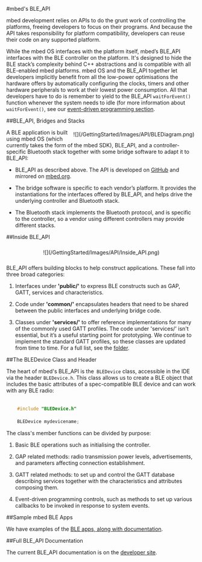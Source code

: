 #mbed's BLE_API

mbed development relies on APIs to do the grunt work of controlling the platforms, freeing developers to focus on their programs. And because the API takes responsibility for platform compatibility, developers can reuse their code on any supported platform.

While the mbed OS interfaces with the platform itself, mbed’s BLE_API interfaces with the BLE controller on the platform. It's designed to hide the BLE stack’s complexity behind C++ abstractions and is compatible with all BLE-enabled mbed platforms. mbed OS and the BLE_API together let developers implicitly benefit from all the low-power optimisations the hardware offers by automatically configuring the clocks, timers and other hardware peripherals to work at their lowest power consumption. All that developers have to do is remember to yield to the BLE_API ``waitForEvent()`` function whenever the system needs to idle (for more information about ``waitForEvent()``, see our [event-driven programming section](/InDepth/Events/).

##BLE_API, Bridges and Stacks

<span style="float:right; display:block; padding:5px;">
![](/GettingStarted/Images/API/BLEDiagram.png)
</span>

A BLE application is built using mbed OS (which currently takes the form of the mbed SDK), BLE_API, and a controller-specific Bluetooth stack together with some bridge software to adapt it to BLE_API:

* BLE_API as described above. The API is developed on [GitHub](https://github.com/mbedmicro/BLE_API/) and mirrored on [mbed.org](http://developer.mbed.org/teams/Bluetooth-Low-Energy/code/BLE_API/).

* The bridge software is specific to each vendor’s platform. It provides the instantiations for the interfaces offered by BLE_API, and helps drive the underlying controller and Bluetooth stack.

* The Bluetooth stack implements the Bluetooth protocol, and is specific to the controller, so a vendor using different controllers may provide different stacks.

##Inside BLE_API

<span style="text-align:center; display:block; padding: 10px;">
![](/GettingStarted/Images/API/Inside_API.png)
</span>

BLE_API offers building blocks to help construct applications. These fall into three broad categories: 

1. Interfaces under **'public/'** to express BLE constructs such as GAP, GATT, services and characteristics.

2. Code under **'common/'** encapsulates headers that need to be shared between the public interfaces and underlying bridge code.

3. Classes under **'services/'** to offer reference implementations for many of the commonly used GATT profiles. The code under 'services/' isn't essential, but it’s a useful starting point for prototyping. We continue to implement the standard GATT profiles, so these classes are updated from time to time. For a full list, see the [folder](http://developer.mbed.org/teams/Bluetooth-Low-Energy/code/BLE_API/file/tip/services).

##The BLEDevice Class and Header

The heart of mbed's BLE_API is the`` BLEDevice`` class, accessible in the IDE via the header ``BLEDevice.h``. This class allows us to create a BLE object that includes the basic attributes of a spec-compatible BLE device and can work with any BLE radio:

```c

	#include "BLEDevice.h"

	BLEDevice mydevicename;

```

The class's member functions can be divided by purpose:

1. Basic BLE operations such as initialising the controller.

2. GAP related methods: radio transmission power levels, advertisements, and parameters affecting connection establishment.

3. GATT related methods: to set up and control the GATT database describing services together with the characteristics and attributes composing them.

4. Event-driven programming controls, such as methods to set up various callbacks to be invoked in response to system events. 

##Sample mbed BLE Apps

We have examples of the [BLE apps, along with documentation](http://developer.mbed.org/teams/Bluetooth-Low-Energy/code/).

##Full BLE_API Documentation

The current BLE_API documentation is on the [developer site](http://developer.mbed.org/teams/Bluetooth-Low-Energy/code/BLE_API/).
